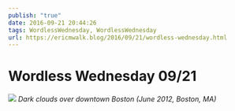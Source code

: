 ```yaml
---
publish: "true"
date: 2016-09-21 20:44:26
tags: WordlessWednesday, WordlessWednesday
url: https://ericmwalk.blog/2016/09/21/wordless-wednesday.html
---
```


# Wordless Wednesday 09/21

![](https://ericmwalk.blog/uploads/2022/3e64f94179.jpg)
*Dark clouds over downtown Boston (June 2012, Boston, MA)*
